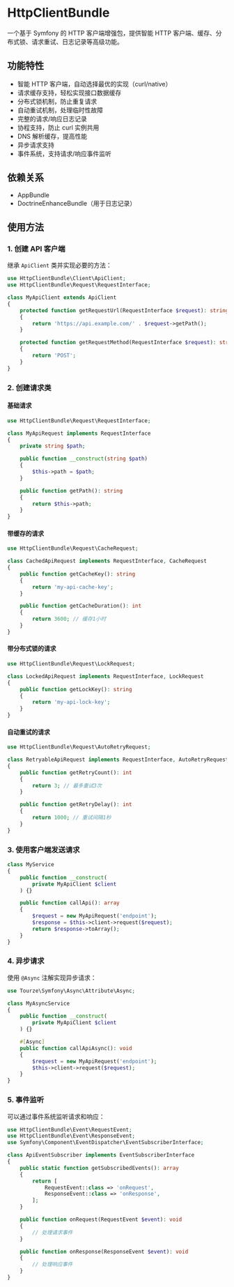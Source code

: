 # HttpClientBundle

一个基于 Symfony 的 HTTP 客户端增强包，提供智能 HTTP 客户端、缓存、分布式锁、请求重试、日志记录等高级功能。

## 功能特性

- 智能 HTTP 客户端，自动选择最优的实现（curl/native）
- 请求缓存支持，轻松实现接口数据缓存
- 分布式锁机制，防止重复请求
- 自动重试机制，处理临时性故障
- 完整的请求/响应日志记录
- 协程支持，防止 curl 实例共用
- DNS 解析缓存，提高性能
- 异步请求支持
- 事件系统，支持请求/响应事件监听

## 依赖关系

- AppBundle
- DoctrineEnhanceBundle（用于日志记录）

## 使用方法

### 1. 创建 API 客户端

继承 `ApiClient` 类并实现必要的方法：

```php
use HttpClientBundle\Client\ApiClient;
use HttpClientBundle\Request\RequestInterface;

class MyApiClient extends ApiClient
{
    protected function getRequestUrl(RequestInterface $request): string
    {
        return 'https://api.example.com/' . $request->getPath();
    }

    protected function getRequestMethod(RequestInterface $request): string
    {
        return 'POST';
    }
}
```

### 2. 创建请求类

#### 基础请求

```php
use HttpClientBundle\Request\RequestInterface;

class MyApiRequest implements RequestInterface
{
    private string $path;

    public function __construct(string $path)
    {
        $this->path = $path;
    }

    public function getPath(): string
    {
        return $this->path;
    }
}
```

#### 带缓存的请求

```php
use HttpClientBundle\Request\CacheRequest;

class CachedApiRequest implements RequestInterface, CacheRequest
{
    public function getCacheKey(): string
    {
        return 'my-api-cache-key';
    }

    public function getCacheDuration(): int
    {
        return 3600; // 缓存1小时
    }
}
```

#### 带分布式锁的请求

```php
use HttpClientBundle\Request\LockRequest;

class LockedApiRequest implements RequestInterface, LockRequest
{
    public function getLockKey(): string
    {
        return 'my-api-lock-key';
    }
}
```

#### 自动重试的请求

```php
use HttpClientBundle\Request\AutoRetryRequest;

class RetryableApiRequest implements RequestInterface, AutoRetryRequest
{
    public function getRetryCount(): int
    {
        return 3; // 最多重试3次
    }

    public function getRetryDelay(): int
    {
        return 1000; // 重试间隔1秒
    }
}
```

### 3. 使用客户端发送请求

```php
class MyService
{
    public function __construct(
        private MyApiClient $client
    ) {}

    public function callApi(): array
    {
        $request = new MyApiRequest('endpoint');
        $response = $this->client->request($request);
        return $response->toArray();
    }
}
```

### 4. 异步请求

使用 `@Async` 注解实现异步请求：

```php
use Tourze\Symfony\Async\Attribute\Async;

class MyAsyncService
{
    public function __construct(
        private MyApiClient $client
    ) {}

    #[Async]
    public function callApiAsync(): void
    {
        $request = new MyApiRequest('endpoint');
        $this->client->request($request);
    }
}
```

### 5. 事件监听

可以通过事件系统监听请求和响应：

```php
use HttpClientBundle\Event\RequestEvent;
use HttpClientBundle\Event\ResponseEvent;
use Symfony\Component\EventDispatcher\EventSubscriberInterface;

class ApiEventSubscriber implements EventSubscriberInterface
{
    public static function getSubscribedEvents(): array
    {
        return [
            RequestEvent::class => 'onRequest',
            ResponseEvent::class => 'onResponse',
        ];
    }

    public function onRequest(RequestEvent $event): void
    {
        // 处理请求事件
    }

    public function onResponse(ResponseEvent $event): void
    {
        // 处理响应事件
    }
}
```

